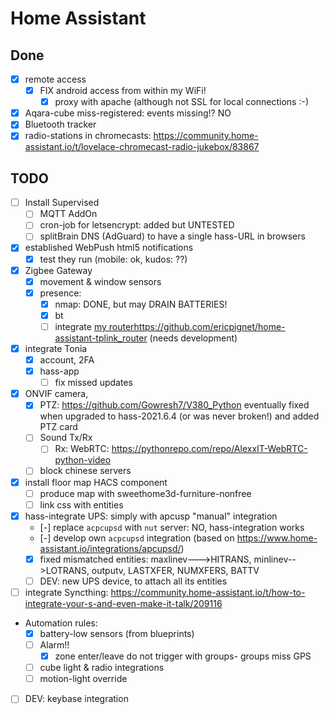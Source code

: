 # Home Assistant

## Done

- [x] remote access
  - [x] FIX android access from within my WiFi!
    - [x] proxy with apache (although not SSL for local connections :-)
- [x] Aqara-cube miss-registered: events missing!? NO
- [x] Bluetooth tracker
- [x] radio-stations in chromecasts: https://community.home-assistant.io/t/lovelace-chromecast-radio-jukebox/83867

## TODO

- [ ] Install Supervised
  - [ ] MQTT AddOn
  - [ ] cron-job for letsencrypt: added but UNTESTED
  - [ ] splitBrain DNS (AdGuard) to have a single hass-URL in browsers
- [x] established WebPush html5 notifications
  - [x] test they run (mobile: ok, kudos: ??)
- [x] Zigbee Gateway
  - [x] movement & window sensors
  - [x] presence:
    - [x] nmap: DONE, but may DRAIN BATTERIES!
    - [x] bt
    - [ ] integrate [my router]()https://github.com/ericpignet/home-assistant-tplink_router (needs development)
- [x] integrate Tonia
  - [x] account, 2FA
  - [x] hass-app
    - [ ] fix missed updates
- [x] ONVIF camera,
  - [x] PTZ: https://github.com/Gowresh7/V380_Python
    eventually fixed when upgraded to hass-2021.6.4 (or was never broken!)
    and added PTZ card
  - [ ] Sound Tx/Rx
    - [ ] Rx: WebRTC: https://pythonrepo.com/repo/AlexxIT-WebRTC-python-video
  - [ ] block chinese servers
- [x] install floor map HACS component
  - [ ] produce map with sweethome3d-furniture-nonfree
  - [ ] link css with entities
- [x] hass-integrate UPS: simply with apcusp "manual" integration
  - [-] replace `acpcupsd` with `nut` server: NO, hass-integration works
  - [-] develop own `acpcupsd` integration (based on https://www.home-assistant.io/integrations/apcupsd/)
  - [x] fixed mismatched entities: maxlinev--->HITRANS, minlinev-->LOTRANS, outputv, LASTXFER, NUMXFERS, BATTV
  - [ ] DEV: new  UPS device, to attach all its entities
 - [ ] integrate Syncthing: https://community.home-assistant.io/t/how-to-integrate-your-s-and-even-make-it-talk/209116
- Automation rules:
  - [x] battery-low sensors (from blueprints)
  - [ ] Alarm!!
    - [x] zone enter/leave do not trigger with groups- groups miss GPS
  - [ ] cube light & radio integrations
  - [ ] motion-light override
- [ ] DEV: keybase integration
